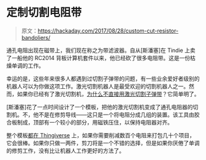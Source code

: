# 定制切割电阻带

> 原文：<https://hackaday.com/2017/08/28/custom-cut-resistor-bandoliers/>

通孔电阻出现在磁带上，我们现在称之为带滤波器。自从[斯潘塞]在 Tindie 上卖了一船他的 RC2014 背板计算机套件以来，他已经砍了很多电阻带。这是一份枯燥单调的工作。

幸运的是，这些年来很多人都遇到过切割子弹带的问题，有一些业余爱好者级别的机器人可以为你做这项工作。激光切割机器人是最受欢迎的切割机器人之一。然而，如果你已经有了激光切割机，[为什么不直接用激光切割子弹带](http://rc2014.co.uk/1572/precision-laser-cut-resistors/)？它简单明了。

[斯潘塞]花了一点时间设计了一个模板，把他的激光切割机变成了通孔电阻器的切割机。不，他不是在修剪导线——这只是一个将电阻分成几组的装置。该工具由胶合板制成，顶部有一个较小的部分，用磁铁压住，以保持电阻器对齐。

整个模板[都在 Thingiverse](https://www.thingiverse.com/thing:2498571) 上，如果你需要削减数百个电阻来打包几十个项目，它会很棒。如果你只做一两件，剪刀将是一个不错的选择，但是如果你厌倦了单调的修剪工作，没有比让机器人工作更好的方法了。